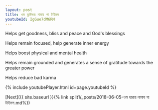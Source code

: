 ```yaml
---
layout: post
title: ওম ড্রাউভয় নামায গা টাইমস
youtubeId: IgGue7dM6RM
---
```

 
 
Helps get goodness, bliss and peace and God's blessings
 
Helps remain focused, help generate inner energy 
 
Helps boost physical and mental health 
 
Helps remain grounded and generates a sense of gratitude towards the greater power 
 
Helps reduce bad karma
 
 
 
 


{% include youtubePlayer.html id=page.youtubeId %}
 
[Next]({{ site.baseurl }}{% link  split1/_posts/2018-06-05-ওম হারায় নামায গা টাইমস.md%})
 
